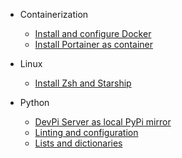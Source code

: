 * Containerization
    * [Install and configure Docker](containerization/install-and-configure-docker)
    * [Install Portainer as container](containerization/install-portainer-as-container)

* Linux
    * [Install Zsh and Starship](linux/install-zsh-and-starship)

* Python
    * [DevPi Server as local PyPi mirror](python/devpi-server-as-local-pypi-mirror)
    * [Linting and configuration](python/lists-and-dictionaries)
    * [Lists and dictionaries](python/linting-and-configuration)
